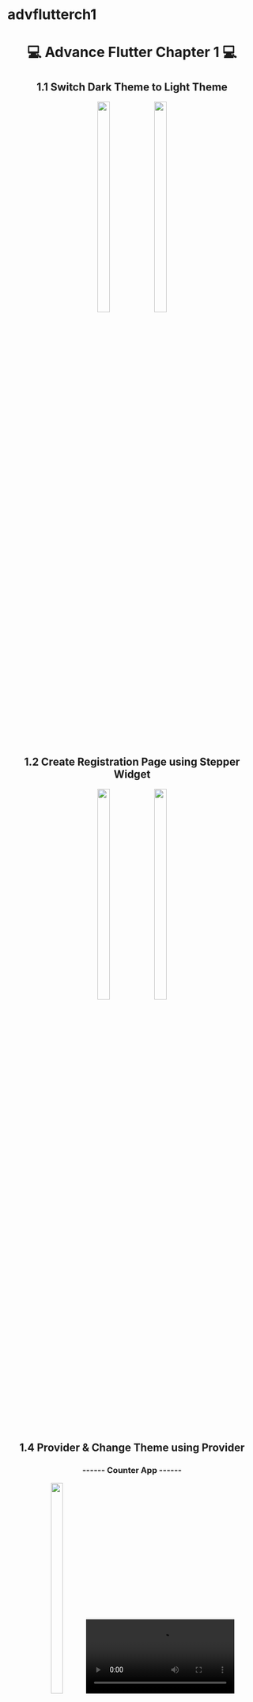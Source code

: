 # advflutterch1

<h1 align="center"> 💻 Advance Flutter Chapter 1 💻 </h1>


<h2 align="center"> 1.1 Switch Dark Theme to Light Theme </h2>

<p align="center">
  <img src="https://github.com/Dipalig971/advflutterch1/assets/143181151/a3a0cdd3-2ffd-45bd-aa54-55df70383149" width=22% height=33%>
   <img src="https://github.com/Dipalig971/advflutterch1/assets/143181151/b309fd25-5ceb-41ee-b029-b7867c63dc10" width=22% height=33%>
</p>

######

<h2 align="center">1.2 Create Registration Page using Stepper Widget</h2>

<p align="center">
   <img src="https://github.com/Dipalig971/advflutterch1/assets/143181151/2e4fb063-9720-407a-9df9-0a4c0b38c759" width=22% height=33%>
  <img src="https://github.com/Dipalig971/advflutterch1/assets/143181151/f26b8e2e-59e7-4de8-b104-e88fc58902b3" width=22% height=33%>
</p>


<h2 align="center"> 1.4 Provider & Change Theme using Provider </h2>



  <h3 align="center">------ Counter App ------</h3>
  <div align="center">
  <img src="https://github.com/Dipalig971/advflutterch1/assets/143181151/ffa9150b-1bf2-413c-8fbf-4622404df758" width=22% height=33%>
    <video src="https://github.com/Dipalig971/advflutterch1/assets/143181151/2f8dd4e1-d072-4e41-a287-6ceaa90af9c8">
  </div>


  <h3 align="center">------ Change Theme Using Provider App ------</h3>


  
  <div align="center">
   <img src="https://github.com/Dipalig971/advflutterch1/assets/143181151/b7aac631-f68b-4c45-9a41-7f66bc31e1e6" width=22% height=33%>
    <img src="https://github.com/Dipalig971/advflutterch1/assets/143181151/6bf9ce7a-871c-414d-ab62-a93d16185db5" width=22% height=33%>
    <video src="https://github.com/Dipalig971/advflutterch1/assets/143181151/c0e5e80a-6c53-4148-91ac-7db64d56dabb">
    </div>


  <h2 align="center">1.6 Contact Us Page With Interaction</h2>
  <div align="center">
  <img src="https://github.com/Dipalig971/advflutterch1/assets/143181151/d83200c7-a84a-4d35-bc0a-30941b77565e" width=22% height=33%>
  <video src="https://github.com/Dipalig971/advflutterch1/assets/143181151/dbbd8f79-8ee4-4a17-a8ea-da4b53d88abf">
  </div>

